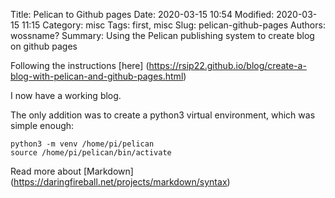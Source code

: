 Title: Pelican to Github pages
Date: 2020-03-15 10:54
Modified: 2020-03-15 11:15
Category: misc
Tags: first, misc
Slug: pelican-github-pages
Authors: wossname?
Summary: Using the Pelican publishing system to create blog on github pages

Following the instructions [here]
(https://rsip22.github.io/blog/create-a-blog-with-pelican-and-github-pages.html)

I now have a working blog.


The only addition was to create a python3 virtual environment, which was simple enough:

	python3 -m venv /home/pi/pelican
	source /home/pi/pelican/bin/activate


Read more about [Markdown] (https://daringfireball.net/projects/markdown/syntax)


